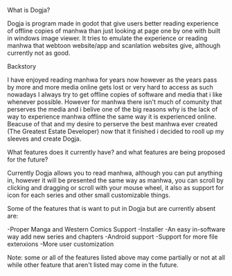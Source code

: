 
What is Dogja?

Dogja is program made in godot that give users better reading experience of offline copies of manhwa than just looking at page one by one with built in windows image viewer.
It tries to emulate the experience or reading manhwa that webtoon website/app and scanlation websites give, although currently not as good.


Backstory

I have enjoyed reading manhwa for years now however as the years pass by more and more media online gets lost or very hard to access as such nowadays I always try to get offline copies of software and media that i like whenever possible.
However for manhwa there isn't much of comunity that perserves the media and i belive one of the big reasons why is the lack of way to experience manhwa offline the same way it is experienced online. Beacuse of that and my desire to 
perserve the best manhwa ever created (The Greatest Estate Developer) now that it finished i decided to rooll up my sleeves and create Dogja.


What features does it currently have? and what features are being proposed for the future?

Currently Dogja allows you to read manhwa, although you can put anything in, however it will be presented the same way as manhwa, you can scroll by clicking and dragging or scroll with your mouse wheel, it also as support for icon for each series 
and other small customizable things.

Some of the features that is want to put in Dogja but are currently absent are:

-Proper Manga and Western Comics Support
-Installer
-An easy in-software way add new series and chapters
-Android support
-Support for more file extenxions
-More user customization

Note: some or all of the features listed above may come partially or not at all while other feature that aren't listed may come in the future.
